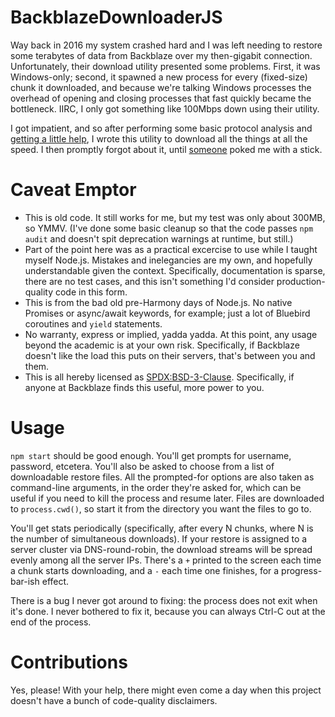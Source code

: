 # BackblazeDownloaderJS

Way back in 2016 my system crashed hard and I was left needing to restore some terabytes of data from Backblaze over my then-gigabit connection. Unfortunately, their download utility presented some problems. First, it was Windows-only; second, it spawned a new process for every (fixed-size) chunk it downloaded, and because we're talking Windows processes the overhead of opening and closing processes that fast quickly became the bottleneck. IIRC, I only got something like 100Mbps down using their utility.

I got impatient, and so after performing some basic protocol analysis and [getting a little help](https://reverseengineering.stackexchange.com/questions/12193/backblaze-16-bit-checksum-bzsanity), I wrote this utility to download all the things at all the speed. I then promptly forgot about it, until [someone](https://reverseengineering.stackexchange.com/questions/12193/backblaze-16-bit-checksum-bzsanity#comment35275_12193) poked me with a stick.

# Caveat Emptor

- This is old code. It still works for me, but my test was only about 300MB, so YMMV. (I've done some basic cleanup so that the code passes `npm audit` and doesn't spit deprecation warnings at runtime, but still.)
- Part of the point here was as a practical excercise to use while I taught myself Node.js. Mistakes and inelegancies are my own, and hopefully understandable given the context. Specifically, documentation is sparse, there are no test cases, and this isn't something I'd consider production-quality code in this form.
- This is from the bad old pre-Harmony days of Node.js. No native Promises or async/await keywords, for example; just a lot of Bluebird coroutines and `yield` statements.
- No warranty, express or implied, yadda yadda. At this point, any usage beyond the academic is at your own risk. Specifically, if Backblaze doesn't like the load this puts on their servers, that's between you and them.
- This is all hereby licensed as [SPDX:BSD-3-Clause](https://opensource.org/licenses/BSD-3-Clause). Specifically, if anyone at Backblaze finds this useful, more power to you.

# Usage

`npm start` should be good enough. You'll get prompts for username, password, etcetera. You'll also be asked to choose from a list of downloadable restore files. All the prompted-for options are also taken as command-line arguments, in the order they're asked for, which can be useful if you need to kill the process and resume later. Files are downloaded to `process.cwd()`, so start it from the directory you want the files to go to.

You'll get stats periodically (specifically, after every N chunks, where N is the number of simultaneous downloads). If your restore is assigned to a server cluster via DNS-round-robin, the download streams will be spread evenly among all the server IPs. There's a `+` printed to the screen each time a chunk starts downloading, and a `-` each time one finishes, for a progress-bar-ish effect.

There is a bug I never got around to fixing: the process does not exit when it's done. I never bothered to fix it, because you can always Ctrl-C out at the end of the process.

# Contributions

Yes, please! With your help, there might even come a day when this project doesn't have a bunch of code-quality disclaimers.
